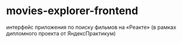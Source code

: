 # movies-explorer-frontend
интерфейс приложения по поиску фильмов на «Реакте» (в рамках дипломного проекта от ЯндексПрактикум)
